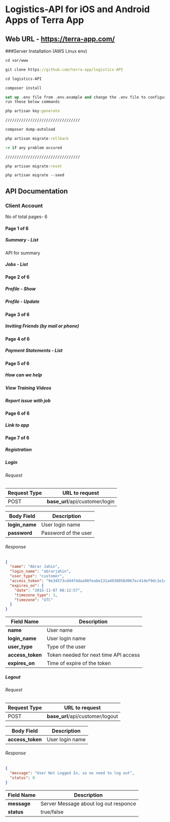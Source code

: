 # Logistics-API for iOS and Android Apps of Terra App

## Web URL - https://terra-app.com/

###Server Installation (AWS Linux env)

```clj
cd var/www

git clone https://github.com/terra-app/logistics-API

cd logistics-API

composer install

set up .env file from .env.example and change the .env file to configurations,
run these below commands

php artisan key:generate

/////////////////////////////////

composer dump-autoload

php artisan migrate:rollback

-> if any problem occured

/////////////////////////////////

php artisan migrate:reset

php artisan migrate --seed
```

## API Documentation

### Client Account

No of total pages- 6

#### Page 1 of 6

##### Summary - List
API for summary

##### Jobs - List

#### Page 2 of 6

##### Profile - Show

##### Profile - Update

#### Page 3 of 6

##### Inviting Friends (by mail or phone)

#### Page 4 of 6

##### Payment Statements - List

#### Page 5 of 6

##### How can we help

##### View Training Videos

##### Report issue with job

#### Page 6 of 6

##### Link to app

#### Page 7 of 6

##### Registration



##### Login

###### Request

Request Type 	| URL to request
----------------|----------------------
POST 			| **base_url**/api/customer/login

Body Field 			| Description
--------------------|------------
**login_name** 		| User login name
**password** 		| Password of the user

###### Response

```json
{
  "name": "Abrar Jahin",
  "login_name": "abrarjahin",
  "user_type": "customer",
  "access_token": "9e34573cd44f4daa98feabe131a4938056d967ec41def9dc1e1cdd3d63df40e02e045ff5f6b763fbc39dded0e5e9d8c736fa6d566fad9f169274e9e82d8e2109db79c6c66bfef73c8c4931842419938abe047b59c9ae8c98ab837638d502d51e89613cdc78fdf55da4b50677c6842b1cbc9c3354d7c3287e9d572868d833c42cddacbb163e991ef084ba2c9739716f7a714471586d72",
  "expires_on": {
    "date": "2015-11-07 08:12:57",
    "timezone_type": 3,
    "timezone": "UTC"
  }
}
```

Field Name 			| Description
--------------------|------------
**name** 			| User name
**login_name** 		| User login name
**user_type** 		| Type of the user
**access_token** 	| Token needed for next time API access
**expires_on** 		| Time of expire of the token


##### Logout

###### Request

Request Type 	| URL to request
----------------|----------------------
POST 			| **base_url**/api/customer/logout

Body Field 			| Description
--------------------|------------
**access_token** 		| User login name

###### Response

```json
{
  "message": "User Not Logged In, so no need to log out",
  "status": 0
}
```

Field Name 			| Description
--------------------|------------
**message** 		| Server Message about log out responce
**status** 			| true/false